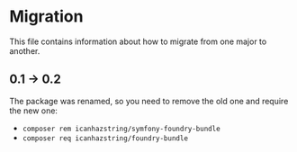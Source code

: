 # Migration

This file contains information about how to migrate from one major
to another.

## 0.1 -> 0.2
The package was renamed, so you need to remove the old one and require the new one:
- `composer rem icanhazstring/symfony-foundry-bundle`
- `composer req icanhazstring/foundry-bundle`
